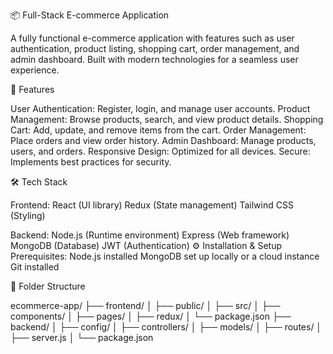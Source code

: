 📦 Full-Stack E-commerce Application

A fully functional e-commerce application with features such as user authentication, product listing, shopping cart, order management, and admin dashboard. Built with modern technologies for a seamless user experience.

🚀 Features

User Authentication: Register, login, and manage user accounts.
Product Management: Browse products, search, and view product details.
Shopping Cart: Add, update, and remove items from the cart.
Order Management: Place orders and view order history.
Admin Dashboard: Manage products, users, and orders.
Responsive Design: Optimized for all devices.
Secure: Implements best practices for security.

🛠️ Tech Stack

Frontend:
React (UI library)
Redux (State management)
Tailwind CSS (Styling)

Backend:
Node.js (Runtime environment)
Express (Web framework)
MongoDB (Database)
JWT (Authentication)
⚙️ Installation & Setup
Prerequisites:
Node.js installed
MongoDB set up locally or a cloud instance
Git installed

📂 Folder Structure

ecommerce-app/
├── frontend/
│ ├── public/
│ ├── src/
│ ├── components/
│ ├── pages/
│ ├── redux/
│ └── package.json
├── backend/
│ ├── config/
│ ├── controllers/
│ ├── models/
│ ├── routes/
│ ├── server.js
│ └── package.json

